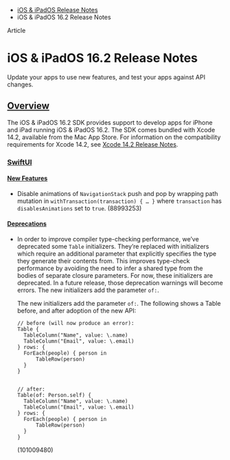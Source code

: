 - [iOS & iPadOS Release Notes](https://developer.apple.com/documentation/ios-ipados-release-notes)
- iOS & iPadOS 16.2 Release Notes

Article

# iOS & iPadOS 16.2 Release Notes

Update your apps to use new features, and test your apps against API changes.

## [Overview](https://developer.apple.com/documentation/ios-ipados-release-notes/ios-ipados-16_2-release-notes#Overview)

The iOS & iPadOS 16.2 SDK provides support to develop apps for iPhone and iPad running iOS & iPadOS 16.2. The SDK comes bundled with Xcode 14.2, available from the Mac App Store. For information on the compatibility requirements for Xcode 14.2, see [Xcode 14.2 Release Notes](https://developer.apple.com/documentation/Xcode-Release-Notes/xcode-14_2-release-notes).

### [SwiftUI](https://developer.apple.com/documentation/ios-ipados-release-notes/ios-ipados-16_2-release-notes#SwiftUI)

#### [New Features](https://developer.apple.com/documentation/ios-ipados-release-notes/ios-ipados-16_2-release-notes#New-Features)

- Disable animations of `NavigationStack` push and pop by wrapping path mutation in `withTransaction(transaction) { … }` where `transaction` has `disablesAnimations` set to `true`. (88993253)

#### [Deprecations](https://developer.apple.com/documentation/ios-ipados-release-notes/ios-ipados-16_2-release-notes#Deprecations)

- In order to improve compiler type-checking performance, we’ve deprecated some `Table` initializers. They’re replaced with initializers which require an additional parameter that explicitly specifies the type they generate their contents from. This improves type-check performance by avoiding the need to infer a shared type from the bodies of separate closure parameters. For now, these initializers are deprecated. In a future release, those deprecation warnings will become errors. The new initializers add the parameter `of:`.

  The new initializers add the parameter `of:`. The following shows a Table before, and after adoption of the new API:

  ```
  // before (will now produce an error):
  Table {
    TableColumn("Name", value: \.name)
    TableColumn("Email", value: \.email)
  } rows: {
    ForEach(people) { person in
        TableRow(person)
    }
  }


  // after:
  Table(of: Person.self) {
    TableColumn("Name", value: \.name)
    TableColumn("Email", value: \.email)
  } rows: {
    ForEach(people) { person in
        TableRow(person)
    }
  }

  ```

  (101009480)
